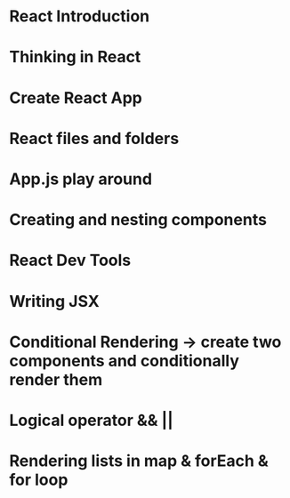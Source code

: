 # React Introduction

# Thinking in React

# Create React App

# React files and folders

# App.js play around

# Creating and nesting components

# React Dev Tools

# Writing JSX

# Conditional Rendering -> create two components and conditionally render them

# Logical operator && ||

# Rendering lists in map & forEach & for loop
